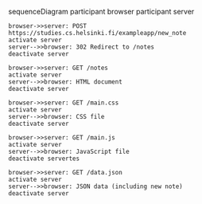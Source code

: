 sequenceDiagram
    participant browser
    participant server

    browser->>server: POST https://studies.cs.helsinki.fi/exampleapp/new_note
    activate server
    server-->>browser: 302 Redirect to /notes
    deactivate server

    browser->>server: GET /notes
    activate server
    server-->>browser: HTML document
    deactivate server

    browser->>server: GET /main.css
    activate server
    server-->>browser: CSS file
    deactivate server

    browser->>server: GET /main.js
    activate server
    server-->>browser: JavaScript file
    deactivate servertes

    browser->>server: GET /data.json
    activate server
    server-->>browser: JSON data (including new note)
    deactivate server